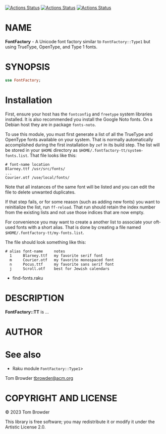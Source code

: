 [![Actions Status](https://github.com/tbrowder/FontFactory/actions/workflows/linux.yml/badge.svg)](https://github.com/tbrowder/FontFactory/actions) [![Actions Status](https://github.com/tbrowder/FontFactory/actions/workflows/macos.yml/badge.svg)](https://github.com/tbrowder/FontFactory/actions) [![Actions Status](https://github.com/tbrowder/FontFactory/actions/workflows/windows.yml/badge.svg)](https://github.com/tbrowder/FontFactory/actions)

NAME
====

**FontFactory** - A Unicode font factory similar to `FontFactory::Type1` but using TrueType, OpenType, and Type 1 fonts.

SYNOPSIS
========

```raku
use FontFactory;
```

Installation
============

First, ensure your host has the `fontconfig` and `freetype` system libraries installed. It is also recommended you install the Google Noto fonts. On a Debian host they are in package `fonts-noto`.

To use this module, you must first generate a list of all the TrueType and OpenType fonts available on your system. That is normally automatically accomplished during the first installation by `zef` in its build step. The list will be stored in your `$HOME` directory as `$HOME/.fontfactory-tt/system-fonts.list`. That file looks like this:

    # font-name location
    Blarney.ttf /usr/src/fonts/
    ...
    Courier.otf /use/local/fonts/

Note that all instances of the same font will be listed and you can edit the file to delete unwanted duplicates.

If that step fails, or for some reason (such as adding new fonts) you want to reinitialize the list, run `ff-reload`. That run should retain the index number from the existing lists and not use those indices that are now empty.

For convenience you may want to create a another list to associate your oft-used fonts with a short alias. That is done by creating a file named `$HOME/.fontfactory-tt/my-fonts.list`.

The file should look something like this:

    # alias font-name     notes
      1     Blarney.ttf   my favorite serif font
      m     Courier.otf   my favorite monospaced font
      n     Pocus.ttf     my favorite sans serif font
      j     Scroll.otf    best for Jewish calendars

  * find-fonts.raku

DESCRIPTION
===========

**FontFactory::TT** is ...

AUTHOR
======

See also
========

  * Raku module `FontFactory::Type1`>

Tom Browder <tbrowder@acm.org>

COPYRIGHT AND LICENSE
=====================

© 2023 Tom Browder

This library is free software; you may redistribute it or modify it under the Artistic License 2.0.

